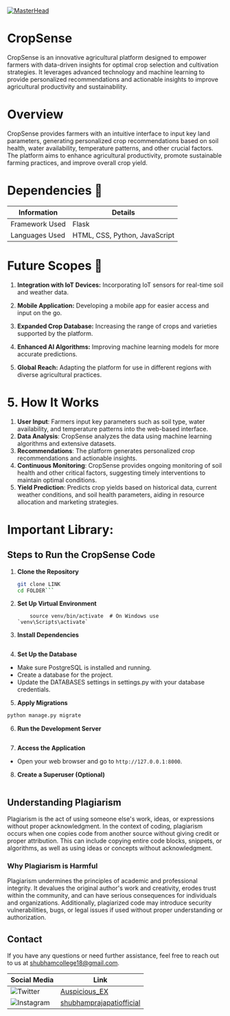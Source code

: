[![MasterHead](https://github.com/Auspicious-EX/CultureConnect/blob/main/IMG/banner.gif?raw=true)](https://)

# CropSense
CropSense is an innovative agricultural platform designed to empower farmers with data-driven insights for optimal crop selection and cultivation strategies. It leverages advanced technology and machine learning to provide personalized recommendations and actionable insights to improve agricultural productivity and sustainability.

# Overview

CropSense provides farmers with an intuitive interface to input key land parameters, generating personalized crop recommendations based on soil health, water availability, temperature patterns, and other crucial factors. The platform aims to enhance agricultural productivity, promote sustainable farming practices, and improve overall crop yield.

# Dependencies 🤔
| Information          | Details    |
|----------------------|------------|
| Framework Used       | Flask      |
| Languages Used       | HTML, CSS, Python, JavaScript |

# Future Scopes 🎢
1. **Integration with IoT Devices:** Incorporating IoT sensors for real-time soil and weather data.

2. **Mobile Application:** Developing a mobile app for easier access and input on the go.

3. **Expanded Crop Database:** Increasing the range of crops and varieties supported by the platform.

4. **Enhanced AI Algorithms:** Improving machine learning models for more accurate predictions.

5. **Global Reach:**  Adapting the platform for use in different regions with diverse agricultural practices.

# 5. How It Works
1. **User Input**: Farmers input key parameters such as soil type, water availability, and temperature patterns into the web-based interface.
2. **Data Analysis**: CropSense analyzes the data using machine learning algorithms and extensive datasets.
3. **Recommendations**: The platform generates personalized crop recommendations and actionable insights.
4. **Continuous Monitoring**: CropSense provides ongoing monitoring of soil health and other critical factors, suggesting timely interventions to maintain optimal conditions.
5. **Yield Prediction**: Predicts crop yields based on historical data, current weather conditions, and soil health parameters, aiding in resource allocation and marketing strategies.


# Important Library:

## Steps to Run the CropSense Code

1. **Clone the Repository**
   ```sh
   git clone LINK
   cd FOLDER```

2. **Set Up Virtual Environment**
    ```python3 -m venv venv
        source venv/bin/activate  # On Windows use `venv\Scripts\activate`
    ```

3. **Install Dependencies**
```pip install -r requirements.txt
```

4. **Set Up the Database**

- Make sure PostgreSQL is installed and running.
- Create a database for the project.
- Update the DATABASES settings in settings.py with your database credentials.

5. **Apply Migrations**
```python manage.py makemigrations
python manage.py migrate
```

6. **Run the Development Server**
```python manage.py runserver
```

7. **Access the Application**
- Open your web browser and go to `http://127.0.0.1:8000`.

8. **Create a Superuser (Optional)**
```python manage.py createsuperuser
```

## Understanding Plagiarism
Plagiarism is the act of using someone else's work, ideas, or expressions without proper acknowledgment. In the context of coding, plagiarism occurs when one copies code from another source without giving credit or proper attribution. This can include copying entire code blocks, snippets, or algorithms, as well as using ideas or concepts without acknowledgment.

### Why Plagiarism is Harmful
Plagiarism undermines the principles of academic and professional integrity. It devalues the original author's work and creativity, erodes trust within the community, and can have serious consequences for individuals and organizations. Additionally, plagiarized code may introduce security vulnerabilities, bugs, or legal issues if used without proper understanding or authorization.

## Contact
If you have any questions or need further assistance, feel free to reach out to us at shubhamcollege18@gmail.com.

| Social Media | Link |
|--------------|------|
| ![Twitter](https://img.shields.io/badge/Twitter-%231DA1F2.svg?style=for-the-badge&logo=Twitter&logoColor=white) | [Auspicious_EX](https://twitter.com/Auspicious_EX) |
| ![Instagram](https://img.shields.io/badge/Instagram-%23E4405F.svg?style=for-the-badge&logo=Instagram&logoColor=white) | [shubhamprajapatiofficial](https://www.instagram.com/shubhamprajapatiofficial) |
